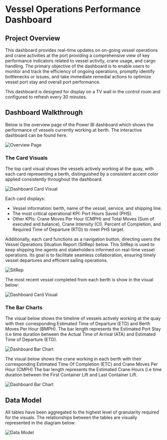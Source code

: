# Vessel Operations Performance Dashboard
## Project Overview
This dashboard provides real-time updates on on-going vessel operations and crane activities at the port providing a comprehensive view of key performance indicators related to vessel activity, crane usage, and cargo handling. The primary objective of the dashboard is to enable users to monitor and track the efficiency of ongoing operations, promptly identify bottlenecks or issues, and take immediate remedial actions to optimize vessel port stay and overall port performance.

This dashboard is designed for display on a TV wall in the control room and configured to refresh every 30 minutes.

## Dashboard Walkthrough
Below is the overview page of the Power BI dashboard which shows the performance of vessels currently working at berth. 
The interactive dashboard can be found here.
<p align="left"><img src="https://github.com/dmokafor/Vessel_Operations_Performance_Dashboard/blob/main/Screenshots/Vessel_Operations_Performance_Dashboard.png" alt="Overview Page"></p>

### The Card Visuals
The top card visual shows the vessels actively working at the quay, with each card representing a berth, distinguished by a consistent accent color applied consistently throughout the dashboard.
<p align="left"><img src="https://github.com/dmokafor/Vessel_Operations_Performance_Dashboard/blob/main/Screenshots/Dashboard_Card_Visual.png" alt="Dashboard Card Visual"></p>

Each card displays:
- Vessel information: berth, name of the vessel, service, and shipping line.
- The most critical operational KPI: Port Hours Saved (PHS).
- Other KPIs: Crane Moves Per Hour (CMPH) and Total Moves (Sum of executed and balance), Crane Intensity (CI), Percent of Completion, and Required Time of Departure (RTD) to meet PHS target.

Additionally, each card functions as a navigation button, directing users the Vessel Operations Situation Report (SitRep) below.
This SitRep is used to keep shipping line agents and stakeholders informed on real-time vessel operations. Its goal is to facilitate seamless collaboration, ensuring timely vessel departures and efficient sailing operations.
<p align="left"><img src="https://github.com/dmokafor/Vessel_Operations_Performance_Dashboard/blob/main/Screenshots/Vessel_Operations_Performance_Dashboard_2.png" alt="SitRep"></p>

The most recent vessel completed from each berth is show in the visual below:
<p align="left"><img src="https://github.com/dmokafor/Vessel_Operations_Performance_Dashboard/blob/main/Screenshots/Dashboard_Card_Visual_2.png" alt="Dashboard Card Visual"></p>

### The Bar Charts
The visual below shows the timeline of vessels actively working at the quay with their corresponding Estimated Time of Departure (ETD) and Berth Moves Per Hour (BMPH).
The bar length represents the Estimated Port Stay (i.e time duration between the Actual Time of Arrival (ATA) and Estimated Time of Departure (ETD).
<p align="left"><img src="https://github.com/dmokafor/Vessel_Operations_Performance_Dashboard/blob/main/Screenshots/Dashboard_Bar_Chart.png" alt="Dashboard Bar Chart"></p>

The visual below shows the crane working in each berth with their corresponding Estimated Time Of Completion (ETC) and Crane Moves Per Hour (CMPH)
The bar length represents the Estimated Crane Hours (i.e time duration between the First Container Lift and Last Container Lift.
<p align="left"><img src="https://github.com/dmokafor/Vessel_Operations_Performance_Dashboard/blob/main/Screenshots/Dashboard_Bar_Chart_2.png" alt="Dashboard Bar Chart"></p>

## Data Model
All tables have been aggregated to the highest level of granularity required for the visuals. The relationships between the tables are visually represented in the diagram below:
<p align="left"><img src="https://github.com/dmokafor/Vessel_Operations_Performance_Dashboard/blob/main/Screenshots/Data%20Model.png" alt="Data Model"></p>
